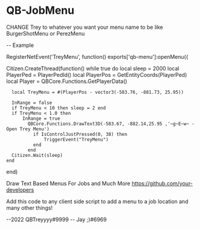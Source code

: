 # QB-JobMenu

CHANGE Trey to whatever you want your menu name to be like BurgerShotMenu or PerezMenu

-- Example

RegisterNetEvent('TreyMenu', function()
exports['qb-menu']:openMenu({

Citizen.CreateThread(function()
    while true do
      local sleep = 2000
      local PlayerPed = PlayerPedId()
      local PlayerPos = GetEntityCoords(PlayerPed)
      local Player = QBCore.Functions.GetPlayerData()

      local TreyMenu = #(PlayerPos - vector3(-583.76, -881.73, 25.95))

      InRange = false
      if TreyMenu < 10 then sleep = 2 end
      if TreyMenu < 1.0 then
          InRange = true
            QBCore.Functions.DrawText3D(-583.67, -882.14,25.95 ,'~g~E~w~ - Open Trey Menu')    
              if IsControlJustPressed(0, 38) then
                  TriggerEvent("TreyMenu")
              end
            end
      Citizen.Wait(sleep)
    end
  end)
  
  


Draw Text Based Menus For Jobs and Much More https://github.com/your-developers

Add this code to any client side script to add a menu to a job location and many other things!

--2022 QBTreyyyy#9999 -- Jay ;)#6969



